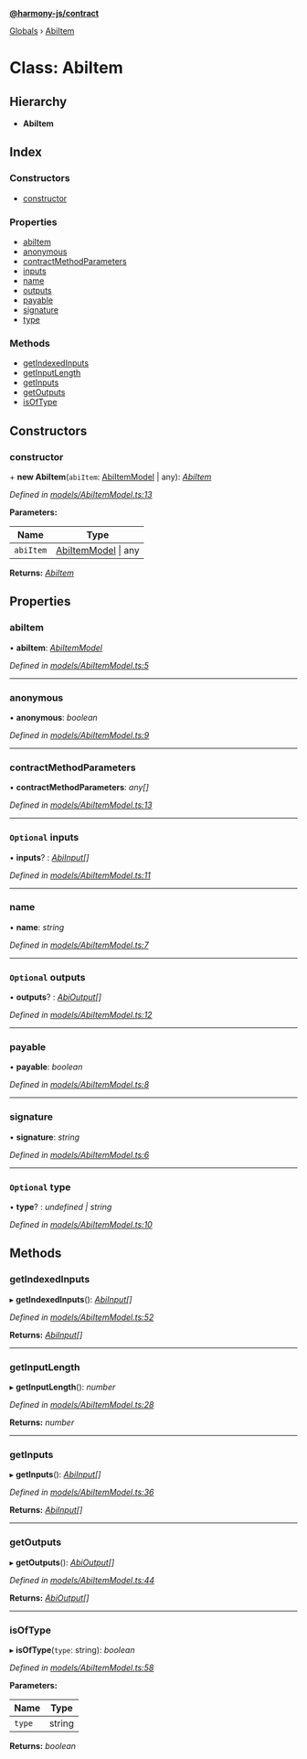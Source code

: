 **[@harmony-js/contract](../README.md)**

[Globals](../README.md) › [AbiItem](abiitem.md)

# Class: AbiItem

## Hierarchy

* **AbiItem**

## Index

### Constructors

* [constructor](abiitem.md#constructor)

### Properties

* [abiItem](abiitem.md#abiitem)
* [anonymous](abiitem.md#anonymous)
* [contractMethodParameters](abiitem.md#contractmethodparameters)
* [inputs](abiitem.md#optional-inputs)
* [name](abiitem.md#name)
* [outputs](abiitem.md#optional-outputs)
* [payable](abiitem.md#payable)
* [signature](abiitem.md#signature)
* [type](abiitem.md#optional-type)

### Methods

* [getIndexedInputs](abiitem.md#getindexedinputs)
* [getInputLength](abiitem.md#getinputlength)
* [getInputs](abiitem.md#getinputs)
* [getOutputs](abiitem.md#getoutputs)
* [isOfType](abiitem.md#isoftype)

## Constructors

###  constructor

\+ **new AbiItem**(`abiItem`: [AbiItemModel](../interfaces/abiitemmodel.md) | any): *[AbiItem](abiitem.md)*

*Defined in [models/AbiItemModel.ts:13](https://github.com/FireStack-Lab/Harmony-sdk-core/blob/d171933/packages/harmony-contract/src/models/AbiItemModel.ts#L13)*

**Parameters:**

Name | Type |
------ | ------ |
`abiItem` | [AbiItemModel](../interfaces/abiitemmodel.md) \| any |

**Returns:** *[AbiItem](abiitem.md)*

## Properties

###  abiItem

• **abiItem**: *[AbiItemModel](../interfaces/abiitemmodel.md)*

*Defined in [models/AbiItemModel.ts:5](https://github.com/FireStack-Lab/Harmony-sdk-core/blob/d171933/packages/harmony-contract/src/models/AbiItemModel.ts#L5)*

___

###  anonymous

• **anonymous**: *boolean*

*Defined in [models/AbiItemModel.ts:9](https://github.com/FireStack-Lab/Harmony-sdk-core/blob/d171933/packages/harmony-contract/src/models/AbiItemModel.ts#L9)*

___

###  contractMethodParameters

• **contractMethodParameters**: *any[]*

*Defined in [models/AbiItemModel.ts:13](https://github.com/FireStack-Lab/Harmony-sdk-core/blob/d171933/packages/harmony-contract/src/models/AbiItemModel.ts#L13)*

___

### `Optional` inputs

• **inputs**? : *[AbiInput](../interfaces/abiinput.md)[]*

*Defined in [models/AbiItemModel.ts:11](https://github.com/FireStack-Lab/Harmony-sdk-core/blob/d171933/packages/harmony-contract/src/models/AbiItemModel.ts#L11)*

___

###  name

• **name**: *string*

*Defined in [models/AbiItemModel.ts:7](https://github.com/FireStack-Lab/Harmony-sdk-core/blob/d171933/packages/harmony-contract/src/models/AbiItemModel.ts#L7)*

___

### `Optional` outputs

• **outputs**? : *[AbiOutput](../interfaces/abioutput.md)[]*

*Defined in [models/AbiItemModel.ts:12](https://github.com/FireStack-Lab/Harmony-sdk-core/blob/d171933/packages/harmony-contract/src/models/AbiItemModel.ts#L12)*

___

###  payable

• **payable**: *boolean*

*Defined in [models/AbiItemModel.ts:8](https://github.com/FireStack-Lab/Harmony-sdk-core/blob/d171933/packages/harmony-contract/src/models/AbiItemModel.ts#L8)*

___

###  signature

• **signature**: *string*

*Defined in [models/AbiItemModel.ts:6](https://github.com/FireStack-Lab/Harmony-sdk-core/blob/d171933/packages/harmony-contract/src/models/AbiItemModel.ts#L6)*

___

### `Optional` type

• **type**? : *undefined | string*

*Defined in [models/AbiItemModel.ts:10](https://github.com/FireStack-Lab/Harmony-sdk-core/blob/d171933/packages/harmony-contract/src/models/AbiItemModel.ts#L10)*

## Methods

###  getIndexedInputs

▸ **getIndexedInputs**(): *[AbiInput](../interfaces/abiinput.md)[]*

*Defined in [models/AbiItemModel.ts:52](https://github.com/FireStack-Lab/Harmony-sdk-core/blob/d171933/packages/harmony-contract/src/models/AbiItemModel.ts#L52)*

**Returns:** *[AbiInput](../interfaces/abiinput.md)[]*

___

###  getInputLength

▸ **getInputLength**(): *number*

*Defined in [models/AbiItemModel.ts:28](https://github.com/FireStack-Lab/Harmony-sdk-core/blob/d171933/packages/harmony-contract/src/models/AbiItemModel.ts#L28)*

**Returns:** *number*

___

###  getInputs

▸ **getInputs**(): *[AbiInput](../interfaces/abiinput.md)[]*

*Defined in [models/AbiItemModel.ts:36](https://github.com/FireStack-Lab/Harmony-sdk-core/blob/d171933/packages/harmony-contract/src/models/AbiItemModel.ts#L36)*

**Returns:** *[AbiInput](../interfaces/abiinput.md)[]*

___

###  getOutputs

▸ **getOutputs**(): *[AbiOutput](../interfaces/abioutput.md)[]*

*Defined in [models/AbiItemModel.ts:44](https://github.com/FireStack-Lab/Harmony-sdk-core/blob/d171933/packages/harmony-contract/src/models/AbiItemModel.ts#L44)*

**Returns:** *[AbiOutput](../interfaces/abioutput.md)[]*

___

###  isOfType

▸ **isOfType**(`type`: string): *boolean*

*Defined in [models/AbiItemModel.ts:58](https://github.com/FireStack-Lab/Harmony-sdk-core/blob/d171933/packages/harmony-contract/src/models/AbiItemModel.ts#L58)*

**Parameters:**

Name | Type |
------ | ------ |
`type` | string |

**Returns:** *boolean*